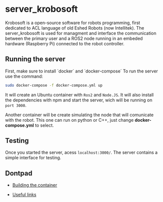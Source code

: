 # server_krobosoft

Krobosoft is a open-source software for robots programming, first dedicated to ACL language of old Eshed Robots (now Intellitek).
The server_krobosoft is used for managment and interface the communication between the primary user and a ROS2 node running in an embeded hardware (Raspberry Pi) connected to the robot controller.

## Running the server

First, make sure to install ´docker´ and ´docker-compose´
To run the server use the command:

```bash
sudo docker-compose -f docker-compose.yml up
```

It will create an Ubuntu container with `Ros2` and `Node.JS`. It will also install the dependencies with npm and start the server, wich will be running on `port 3000`.

Another container will be create simulating the node that will comunicate with the robot. This one can run on python or C++, just change **docker-compose.yml** to select.

## Testing

Once you started the server, acess `localhost:3000/`. The server contains a simple interface for testing.

## Dontpad

* [Building the container](dontpad.com/LabCIM)

* [Useful links](dontpad.com/LabCIM/links)


